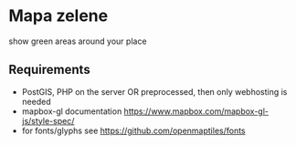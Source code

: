 # Mapa zelene

show green areas around your place

## Requirements

* PostGIS, PHP on the server OR preprocessed, then only webhosting is needed
* mapbox-gl documentation https://www.mapbox.com/mapbox-gl-js/style-spec/
* for fonts/glyphs see https://github.com/openmaptiles/fonts
